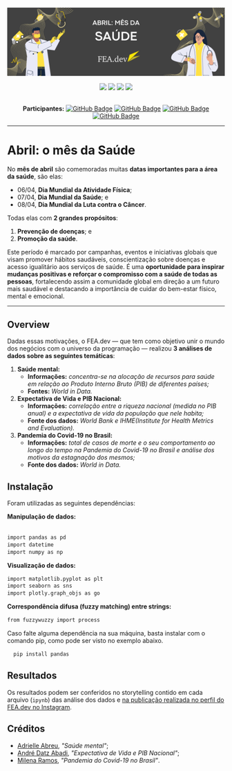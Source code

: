 ![Abril: mês da saúde](assets/abril-mes-mundial-saude.png)

<div align="center">
 
 <img src="https://img.shields.io/badge/Python-FFD43B?style=for-the-badge&logo=python&logoColor=blue" />
 <img src="https://img.shields.io/badge/pandas-%23150458.svg?style=for-the-badge&logo=pandas&logoColor=white"/>
 <img src="https://img.shields.io/badge/Matplotlib-%23ffffff.svg?style=for-the-badge&logo=Matplotlib&logoColor=black"/>
 <img src="https://img.shields.io/badge/Instagram-E4405F?style=for-the-badge&logo=instagram&logoColor=white" />

</div>

<br>

<div align="center">

  **Participantes:** <a href="https://github.com/Adrielle123abreu">[![GitHub Badge](https://img.shields.io/badge/Adrielle_Abreu-100000?style=for-the-badge&logo=GitHub&logoColor=white)](https://github.com/Adrielle123abreu)</a> 
  <a href="https://github.com/mabibis">[![GitHub Badge](https://img.shields.io/badge/Amabile_Nunes-100000?style=for-the-badge&logo=GitHub&logoColor=white)](https://github.com/mabibis)</a>
  <a href="https://github.com/andredatzabadi">[![GitHub Badge](https://img.shields.io/badge/Andre_Datz-100000?style=for-the-badge&logo=GitHub&logoColor=white)](https://github.com/andredatzabadi)</a> 
  <a href="https://github.com/mi-ramos">[![GitHub Badge](https://img.shields.io/badge/Milena_Ramos-100000?style=for-the-badge&logo=GitHub&logoColor=white)](https://github.com/mi-ramos)</a>

</div>

---

# Abril: o mês da Saúde

No **mês de abril** são comemoradas muitas **datas importantes para a área da saúde**, são elas: 

- 06/04, **Dia Mundial da Atividade Física**;
- 07/04, **Dia Mundial da Saúde**; e
- 08/04, **Dia Mundial da Luta contra o Câncer**.

Todas elas com **2 grandes propósitos**: 

1. **Prevenção de doenças**; e
2. **Promoção da saúde**.

Este período é marcado por campanhas, eventos e iniciativas globais que visam promover hábitos saudáveis, conscientização sobre doenças e acesso igualitário aos serviços de saúde. É uma **oportunidade para inspirar mudanças positivas e reforçar o compromisso com a saúde de todas as pessoas**, fortalecendo assim a comunidade global em direção a um futuro mais saudável e destacando a importância de cuidar do bem-estar físico, mental e emocional. 

---

## Overview

Dadas essas motivações, o FEA.dev — que tem como objetivo unir o mundo dos negócios com o universo da programação — realizou **3 análises de dados sobre as seguintes temáticas**:

1. **Saúde mental:**
   - **Informações:** *concentra-se na alocação de recursos para saúde em relação ao Produto Interno Bruto (PIB) de diferentes países;*
   - **Fontes:** *World in Data.*
2. **Expectativa de Vida e PIB Nacional:**
   - **Informações:** *correlação entre a riqueza nacional (medida no PIB anual) e a expectativa de vida da população que nele habita;*
   - **Fonte dos dados:** *World Bank e IHME(Institute for Health Metrics and Evaluation).*
3. **Pandemia do Covid-19 no Brasil:**
   - **Informações:** *total de casos de morte e o seu comportamento ao longo do tempo na Pandemia do Covid-19 no Brasil e análise dos motivos da estagnação dos mesmos;* 
   - **Fonte dos dados:** *World in Data.*

## Instalação

Foram utilizadas as seguintes dependências:

__Manipulação de dados:__
```bash

import pandas as pd
import datetime
import numpy as np
```

__Visualização de dados:__
```bash
import matplotlib.pyplot as plt
import seaborn as sns
import plotly.graph_objs as go
```

__Correspondência difusa (fuzzy matching) entre strings:__
```bash
from fuzzywuzzy import process
```

Caso falte alguma dependência na sua máquina, basta instalar com o comando pip, como pode ser visto no exemplo abaixo.
```bash
  pip install pandas
```

## Resultados

Os resultados podem ser conferidos no storytelling contido em cada arquivo (`ipynb`) das análise dos dados e [na publicação realizada no perfil do FEA.dev no Instagram](https://www.instagram.com/p/C6AAb3myihr).

## Créditos

- [Adrielle Abreu](https://github.com/Adrielle123abreu), *"Saúde mental"*;
- [André Datz Abadi](https://github.com/andredatzabadi), *"Expectativa de Vida e PIB Nacional"*; 
- [Milena Ramos](https://github.com/mi-ramos), *"Pandemia do Covid-19 no Brasil"*.
